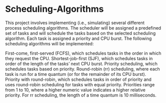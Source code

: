 # Scheduling-Algorithms
This project involves implementing (i.e., simulating) several different process scheduling algorithms. The scheduler will be assigned a predefined set of tasks and will schedule the tasks based on the selected scheduling algorithm. Each task is assigned a priority and CPU burst. The following scheduling algorithms will be implemented:

First-come, first-served (FCFS), which schedules tasks in the order in which they request the CPU.
Shortest-job-first (SJF), which schedules tasks in order of the length of the tasks’ next CPU burst.
Priority scheduling, which schedules tasks based on priority.
Round-robin (rr) scheduling, where each task is run for a time quantum (or for the remainder of its CPU burst).
Priority with round-robin, which schedules tasks in order of priority and uses round-robin scheduling for tasks with equal priority.
Priorities range from 1 to 10, where a higher numeric value indicates a higher relative priority. For rr scheduling, the length of a time quantum is 10 milliseconds.
